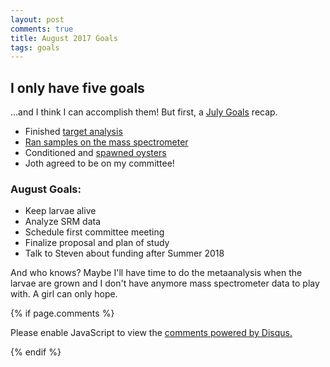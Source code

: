 ```yaml
---
layout: post
comments: true
title: August 2017 Goals
tags: goals
---
```


## I only have five goals

...and I think I can accomplish them! But first, a [July Goals](https://yaaminiv.github.io/July-2017-Goals/) recap.

- Finished [target analysis](https://yaaminiv.github.io/Selecting-SRM-Targets-Part7/)
- [Ran samples on the mass spectrometer](https://yaaminiv.github.io/SRM-Assay-Day9/)
- Conditioned and [spawned oysters](https://yaaminiv.github.io/Gigas-Larvae-Day0/)
- Joth agreed to be on my committee!

### August Goals:

- Keep larvae alive
- Analyze SRM data
- Schedule first committee meeting
- Finalize proposal and plan of study
- Talk to Steven about funding after Summer 2018

And who knows? Maybe I'll have time to do the metaanalysis when the larvae are grown and I don't have anymore mass spectrometer data to play with. A girl can only hope.

{% if page.comments %}

<div id="disqus_thread"></div>
<script>

/**
*  RECOMMENDED CONFIGURATION VARIABLES: EDIT AND UNCOMMENT THE SECTION BELOW TO INSERT DYNAMIC VALUES FROM YOUR PLATFORM OR CMS.
*  LEARN WHY DEFINING THESE VARIABLES IS IMPORTANT: https://disqus.com/admin/universalcode/#configuration-variables*/
/*
var disqus_config = function () {
this.page.url = PAGE_URL;  // Replace PAGE_URL with your page's canonical URL variable
this.page.identifier = PAGE_IDENTIFIER; // Replace PAGE_IDENTIFIER with your page's unique identifier variable
};
*/
(function() { // DON'T EDIT BELOW THIS LINE
var d = document, s = d.createElement('script');
s.src = 'https://the-responsible-grad-student.disqus.com/embed.js';
s.setAttribute('data-timestamp', +new Date());
(d.head || d.body).appendChild(s);
})();
</script>
<noscript>Please enable JavaScript to view the <a href="https://disqus.com/?ref_noscript">comments powered by Disqus.</a></noscript>

{% endif %}

<script id="dsq-count-scr" src="//the-responsible-grad-student.disqus.com/count.js" async></script>
